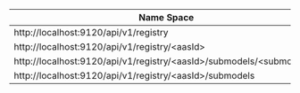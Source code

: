 

|                         Name Space                                                  |      GET     |     PUT      |    DELETE    |
|------------------------------------------------------------------------------------ | ------------ | ------------ | ------------ |
|http://localhost:9120/api/v1/registry                                                |              |  	          |              |  
|http://localhost:9120/api/v1/registry/&lt;aasId&gt;                                 |              |              |              | 
|http://localhost:9120/api/v1/registry/&lt;aasId&gt;/submodels/&lt;submodelId&gt; |              |              |              |
|http://localhost:9120/api/v1/registry/&lt;aasId&gt;/submodels                      |              |              |              | 
  




